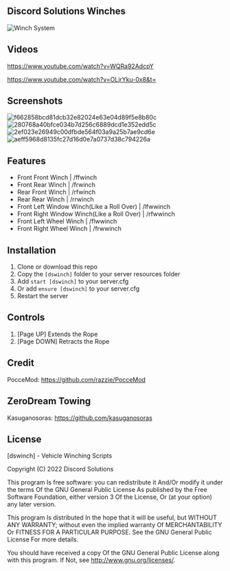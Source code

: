 ## Discord Solutions Winches
![Winch System](https://user-images.githubusercontent.com/112611821/198178129-5797a8d9-a29e-4e5c-833d-3cf231b123f2.png)



## Videos
https://www.youtube.com/watch?v=WQRa92AdcpY

https://www.youtube.com/watch?v=OLjrYku-0x8&t=

## Screenshots
![f662858bcd81dcb32e82024e63e04d89f5e8b80c](https://user-images.githubusercontent.com/112611821/198361556-887c8cea-1167-4e64-b668-32463e5c8db5.jpg)
![280768a40bfce034b7d256c6889dcd1e352edd5c](https://user-images.githubusercontent.com/112611821/198361569-7bcfb40d-bb9a-47a0-b6e5-8a62a1426510.jpg)
![2ef023e26949c00dfbde564f03a9a25b7ae9cd6e](https://user-images.githubusercontent.com/112611821/198361576-604c1882-417b-4064-9aaf-5e4efce7d664.jpg)
![aeff5968d8135fc27d16d0e7a0737d38c794226a](https://user-images.githubusercontent.com/112611821/198361579-683b6ac9-7618-4969-9cea-75d4ea8711e5.jpg)


## Features
- Front Front Winch | /ffwinch
- Front Rear Winch | /frwinch
- Rear Front Winch | /rfwinch
- Rear Rear Winch | /rrwinch
- Front Left Window Winch(Like a Roll Over) | /lfwwinch
- Front Right Window Winch(Like a Roll Over) | /rfwwinch
- Front Left Wheel Winch | /flwwinch
- Front Right Wheel Winch | /frwwinch

## Installation
1. Clone or download this repo
2. Copy the `[dswinch]` folder to your server resources folder
3. Add `start [dswinch]` to your server.cfg
4. Or add `ensure [dswinch]` to your server.cfg
5. Restart the server

## Controls
1. [Page UP] Extends the Rope
2. [Page DOWN] Retracts the Rope


## Credit
PocceMod: https://github.com/razzie/PocceMod
## ZeroDream Towing
Kasuganosoras: https://github.com/kasuganosoras

## License
[dswinch] - Vehicle Winching Scripts

Copyright (C) 2022 Discord Solutions

This program Is free software: you can redistribute it And/Or modify it under the terms Of the GNU General Public License As published by the Free Software Foundation, either version 3 Of the License, Or (at your option) any later version.

This program Is distributed In the hope that it will be useful, but WITHOUT ANY WARRANTY; without even the implied warranty Of MERCHANTABILITY Or FITNESS FOR A PARTICULAR PURPOSE. See the GNU General Public License For more details.

You should have received a copy Of the GNU General Public License along with this program. If Not, see http://www.gnu.org/licenses/.
